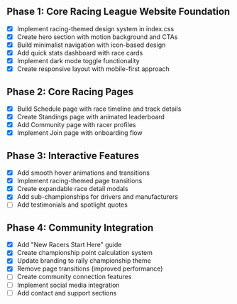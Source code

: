 ## Phase 1: Core Racing League Website Foundation
- [x] Implement racing-themed design system in index.css
- [x] Create hero section with motion background and CTAs
- [x] Build minimalist navigation with icon-based design
- [x] Add quick stats dashboard with race cards
- [x] Implement dark mode toggle functionality
- [x] Create responsive layout with mobile-first approach

## Phase 2: Core Racing Pages
- [x] Build Schedule page with race timeline and track details
- [x] Create Standings page with animated leaderboard
- [x] Add Community page with racer profiles
- [x] Implement Join page with onboarding flow

## Phase 3: Interactive Features
- [x] Add smooth hover animations and transitions
- [x] Implement racing-themed page transitions
- [x] Create expandable race detail modals
- [x] Add sub-championships for drivers and manufacturers
- [ ] Add testimonials and spotlight quotes

## Phase 4: Community Integration
- [x] Add "New Racers Start Here" guide
- [x] Create championship point calculation system
- [x] Update branding to rally championship theme
- [x] Remove page transitions (improved performance)
- [ ] Create community connection features  
- [ ] Implement social media integration
- [ ] Add contact and support sections
